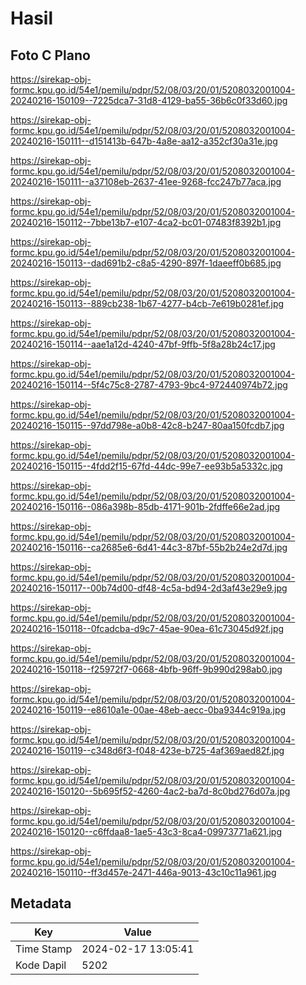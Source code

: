 # Hasil

## Foto C Plano

https://sirekap-obj-formc.kpu.go.id/54e1/pemilu/pdpr/52/08/03/20/01/5208032001004-20240216-150109--7225dca7-31d8-4129-ba55-36b6c0f33d60.jpg

https://sirekap-obj-formc.kpu.go.id/54e1/pemilu/pdpr/52/08/03/20/01/5208032001004-20240216-150111--d151413b-647b-4a8e-aa12-a352cf30a31e.jpg

https://sirekap-obj-formc.kpu.go.id/54e1/pemilu/pdpr/52/08/03/20/01/5208032001004-20240216-150111--a37108eb-2637-41ee-9268-fcc247b77aca.jpg

https://sirekap-obj-formc.kpu.go.id/54e1/pemilu/pdpr/52/08/03/20/01/5208032001004-20240216-150112--7bbe13b7-e107-4ca2-bc01-07483f8392b1.jpg

https://sirekap-obj-formc.kpu.go.id/54e1/pemilu/pdpr/52/08/03/20/01/5208032001004-20240216-150113--dad691b2-c8a5-4290-897f-1daeeff0b685.jpg

https://sirekap-obj-formc.kpu.go.id/54e1/pemilu/pdpr/52/08/03/20/01/5208032001004-20240216-150113--889cb238-1b67-4277-b4cb-7e619b0281ef.jpg

https://sirekap-obj-formc.kpu.go.id/54e1/pemilu/pdpr/52/08/03/20/01/5208032001004-20240216-150114--aae1a12d-4240-47bf-9ffb-5f8a28b24c17.jpg

https://sirekap-obj-formc.kpu.go.id/54e1/pemilu/pdpr/52/08/03/20/01/5208032001004-20240216-150114--5f4c75c8-2787-4793-9bc4-972440974b72.jpg

https://sirekap-obj-formc.kpu.go.id/54e1/pemilu/pdpr/52/08/03/20/01/5208032001004-20240216-150115--97dd798e-a0b8-42c8-b247-80aa150fcdb7.jpg

https://sirekap-obj-formc.kpu.go.id/54e1/pemilu/pdpr/52/08/03/20/01/5208032001004-20240216-150115--4fdd2f15-67fd-44dc-99e7-ee93b5a5332c.jpg

https://sirekap-obj-formc.kpu.go.id/54e1/pemilu/pdpr/52/08/03/20/01/5208032001004-20240216-150116--086a398b-85db-4171-901b-2fdffe66e2ad.jpg

https://sirekap-obj-formc.kpu.go.id/54e1/pemilu/pdpr/52/08/03/20/01/5208032001004-20240216-150116--ca2685e6-6d41-44c3-87bf-55b2b24e2d7d.jpg

https://sirekap-obj-formc.kpu.go.id/54e1/pemilu/pdpr/52/08/03/20/01/5208032001004-20240216-150117--00b74d00-df48-4c5a-bd94-2d3af43e29e9.jpg

https://sirekap-obj-formc.kpu.go.id/54e1/pemilu/pdpr/52/08/03/20/01/5208032001004-20240216-150118--0fcadcba-d9c7-45ae-90ea-61c73045d92f.jpg

https://sirekap-obj-formc.kpu.go.id/54e1/pemilu/pdpr/52/08/03/20/01/5208032001004-20240216-150118--f25972f7-0668-4bfb-96ff-9b990d298ab0.jpg

https://sirekap-obj-formc.kpu.go.id/54e1/pemilu/pdpr/52/08/03/20/01/5208032001004-20240216-150119--e8610a1e-00ae-48eb-aecc-0ba9344c919a.jpg

https://sirekap-obj-formc.kpu.go.id/54e1/pemilu/pdpr/52/08/03/20/01/5208032001004-20240216-150119--c348d6f3-f048-423e-b725-4af369aed82f.jpg

https://sirekap-obj-formc.kpu.go.id/54e1/pemilu/pdpr/52/08/03/20/01/5208032001004-20240216-150120--5b695f52-4260-4ac2-ba7d-8c0bd276d07a.jpg

https://sirekap-obj-formc.kpu.go.id/54e1/pemilu/pdpr/52/08/03/20/01/5208032001004-20240216-150120--c6ffdaa8-1ae5-43c3-8ca4-09973771a621.jpg

https://sirekap-obj-formc.kpu.go.id/54e1/pemilu/pdpr/52/08/03/20/01/5208032001004-20240216-150110--ff3d457e-2471-446a-9013-43c10c11a961.jpg


## Metadata

| Key        | Value               |
| ---------- | ------------------- |
| Time Stamp | 2024-02-17 13:05:41 |
| Kode Dapil | 5202                |



